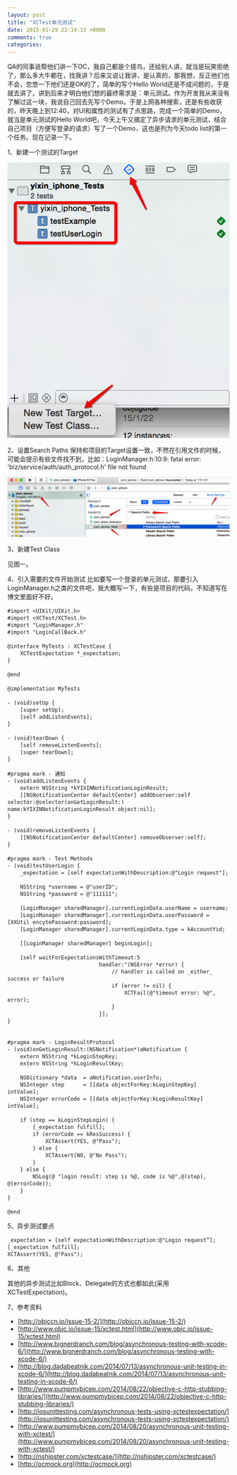 ```yaml
---
layout: post
title: "XCTest单元测试"
date: 2015-01-29 22:14:13 +0800
comments: true
categories: 
---
```


QA的同事说帮他们讲一下OC，我自己都是个搓鸟，还给别人讲，就当是玩笑拒绝了，那么多大牛都在，找我讲？后来又说让我讲，是认真的，那我想，反正他们也不会，忽悠一下他们还是OK的了，简单的写个Hello World还是不成问题的，于是就去讲了，讲到后来才明白他们想的最终需求是：单元测试。作为开发我从来没有了解过这一块，我说自己回去先写个Demo。于是上网各种搜索，还是有些收获的，昨天晚上到12:40，对UI和属性的测试有了点思路，完成一个简单的Demo，就当是单元测试的Hello World吧，今天上午又搞定了异步请求的单元测试，结合自己项目（方便写登录的请求）写了一个Demo，这也是列为今天todo list的第一个任务。现在记录一下。

1、新建一个测试的Target

![Test Target](/images/blog/test-target.png)

2、设置Search Paths
保持和项目的Target设置一致，不然在引用文件的时候，可能会提示有些文件找不到，比如：LoginManager.h:10:9: fatal error: 'biz/service/auth/auth_protocol.h' file not found

![Search Paths](/images/blog/search-paths.png)

3、新建Test Class

见图一。

4、引入需要的文件开始测试
比如要写一个登录的单元测试，那要引入LoginManager.h之类的文件吧，我大概写一下，有些是项目的代码，不知道写在博文里面好不好。

	#import <UIKit/UIKit.h>
	#import <XCTest/XCTest.h>
	#import "LoginManager.h"
	#import "LoginCallBack.h"
	
	@interface MyTests : XCTestCase {
		XCTestExpectation *_expectation;
	}
	
	@end

	@implementation MyTests
	
	- (void)setUp {
		[super setUp];
		[self addListenEvents];
	}

	- (void)tearDown {
		[self removeListenEvents];
		[super tearDown];
	}

	#pragma mark - 通知
	- (void)addListenEvents {
    	extern NSString *kYIXINNotificationLoginResult;
    	[[NSNotificationCenter defaultCenter] addObserver:self selector:@selector(onGetLoginResult:) name:kYIXINNotificationLoginResult object:nil];
	}

	- (void)removeListenEvents {
    	[[NSNotificationCenter defaultCenter] removeObserver:self];
	}
	
	#pragma mark - Test Methods
	- (void)testUserLogin {
    	_expectation = [self expectationWithDescription:@"Login request"];

    	NSString *username = @"userID";
    	NSString *password = @"111111";

    	[LoginManager sharedManager].currentLoginData.userName = username;
    	[LoginManager sharedManager].currentLoginData.userPassword = [XXUtil encytePassword:password];
    	[LoginManager sharedManager].currentLoginData.type = kAccountYid;

    	[[LoginManager sharedManager] beginLogin];

    	[self waitForExpectationsWithTimeout:5
                                 handler:^(NSError *error) {
                                     // handler is called on _either_ success or failure
                                     if (error != nil) {
                                         XCTFail(@"timeout error: %@", error);
                                     }
                                 }];
	}


	#pragma mark - LoginResultProtocol
	- (void)onGetLoginResult:(NSNotification*)aNotification {
    	extern NSString *kLoginStepKey;
    	extern NSString *kLoginResultKey;

    	NSDictionary *data  = aNotification.userInfo;
    	NSInteger step      = [[data objectForKey:kLoginStepKey] intValue];
    	NSInteger errorCode = [[data objectForKey:kLoginResultKey] intValue];

    	if (step == kLoginStepLogin) {
        	[_expectation fulfill];
        	if (errorCode == kResSuccess) {
            	XCTAssert(YES, @"Pass");
        	} else {
            	XCTAssert(NO, @"No Pass");
        	}
    	} else {
        	NSLog(@ "login result: step is %@, code is %@",@(step), @(errorCode));
    	}
	}
	
	@end

5、异步测试要点

	_expectation = [self expectationWithDescription:@"Login request”];
	[_expectation fulfill];
	XCTAssert(YES, @"Pass");

6、其他

其他的异步测试比如Block、Delegate的方式也都如此(采用XCTestExpectation)。

7、参考资料

* [http://objccn.io/issue-15-2/](http://objccn.io/issue-15-2/)
* [http://www.objc.io/issue-15/xctest.html](http://www.objc.io/issue-15/xctest.html)
* [http://www.bignerdranch.com/blog/asynchronous-testing-with-xcode-6/](http://www.bignerdranch.com/blog/asynchronous-testing-with-xcode-6/)
* [http://blog.dadabeatnik.com/2014/07/13/asynchronous-unit-testing-in-xcode-6/](http://blog.dadabeatnik.com/2014/07/13/asynchronous-unit-testing-in-xcode-6/)
* [http://www.pumpmybicep.com/2014/08/22/objective-c-http-stubbing-libraries/](http://www.pumpmybicep.com/2014/08/22/objective-c-http-stubbing-libraries/)
* [http://iosunittesting.com/asynchronous-tests-using-xctestexpectation/](http://iosunittesting.com/asynchronous-tests-using-xctestexpectation/)
* [http://www.pumpmybicep.com/2014/08/20/asynchronous-unit-testing-with-xctest/](http://www.pumpmybicep.com/2014/08/20/asynchronous-unit-testing-with-xctest/)
* [http://nshipster.com/xctestcase/](http://nshipster.com/xctestcase/)
* [http://ocmock.org](http://ocmock.org)
